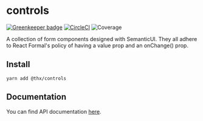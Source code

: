 # controls

[![Greenkeeper badge](https://badges.greenkeeper.io/thr-consulting/controls.svg)](https://greenkeeper.io/) [![CircleCI](https://circleci.com/gh/thr-consulting/controls.svg?style=svg)](https://circleci.com/gh/thr-consulting/controls) ![Coverage](http://circlebadge.bgsemc.com/github/thr-consulting/controls/master/coverage)

A collection of form components designed with SemanticUI. They all adhere to React Formal's policy of having a value prop and an onChange() prop.

## Install
```
yarn add @thx/controls
```

## Documentation

You can find API documentation [here](/docs).
